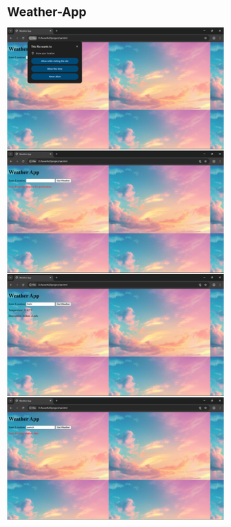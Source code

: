 # Weather-App
![weather app open to location pop up MSG](https://github.com/NLavanKumar/Weather-App/blob/main/Screenshot%20(19).png)
![](https://github.com/NLavanKumar/Weather-App/blob/main/Screenshot%20(20).png)
![](https://github.com/NLavanKumar/Weather-App/blob/main/Screenshot%20(21).png)
![](https://github.com/NLavanKumar/Weather-App/blob/main/Screenshot%20(22).png)
